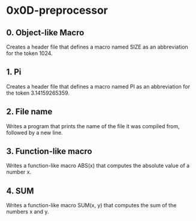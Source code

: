 # 0x0D-preprocessor
## 0. Object-like Macro
Creates a header file that defines a macro named SIZE as an abbreviation for the token 1024.
## 1. Pi
Creates a header file that defines a macro named PI as an abbreviation for the token 3.14159265359.
## 2. File name
Writes a program that prints the name of the file it was compiled from, followed by a new line.
## 3. Function-like macro
Writes a function-like macro ABS(x) that computes the absolute value of a number x.
## 4. SUM
Writes a function-like macro SUM(x, y) that computes the sum of the numbers x and y.
